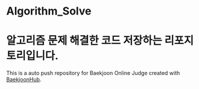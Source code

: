 # Algorithm_Solve
# 알고리즘 문제 해결한 코드 저장하는 리포지토리입니다.
This is a auto push repository for Baekjoon Online Judge created with [BaekjoonHub](https://github.com/BaekjoonHub/BaekjoonHub).
